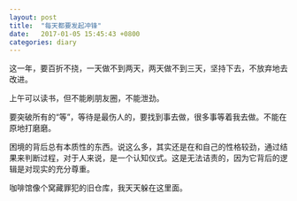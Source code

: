 ```yaml
---
layout: post
title:  "每天都要发起冲锋"
date:   2017-01-05 15:45:43 +0800
categories: diary
---
```


这一年，要百折不挠，一天做不到两天，两天做不到三天，坚持下去，不放弃地去改进。

上午可以读书，但不能刷朋友圈，不能泄劲。

要突破所有的“等”，等待是最伤人的，要找到事去做，很多事等着我去做。不能在原地打磨磨。

困境的背后总有本质性的东西。说这么多，其实还是在和自己的性格较劲，通过结果来判断过程，对于人来说，是一个认知仪式。这是无法诘责的，因为它背后的逻辑是对现实的充分尊重。

咖啡馆像个窝藏罪犯的旧仓库，我天天躲在这里面。
